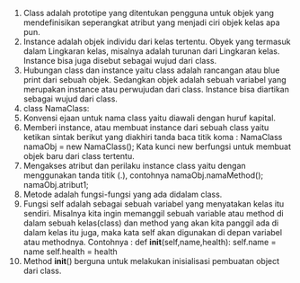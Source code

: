 1. Class adalah prototipe yang ditentukan pengguna untuk objek yang mendefinisikan seperangkat atribut yang menjadi ciri objek kelas apa pun.
2. Instance adalah objek individu dari kelas tertentu. Obyek yang termasuk dalam Lingkaran kelas, misalnya adalah turunan dari Lingkaran kelas. Instance bisa juga disebut sebagai wujud dari class.
3. Hubungan class dan instance yaitu class adalah rancangan atau blue print dari sebuah objek. Sedangkan objek adalah sebuah variabel yang merupakan instance atau perwujudan dari class. Instance bisa diartikan sebagai wujud dari class.
4. class NamaClass:
5. Konvensi ejaan untuk nama class yaitu diawali dengan huruf kapital.
6. Memberi instance, atau membuat instance dari sebuah class yaitu ketikan sintak berikut yang diakhiri tanda baca titik koma : NamaClass namaObj = new NamaClass(); Kata kunci new berfungsi untuk membuat objek baru dari class tertentu.
7. Mengakses atribut dan perilaku instance class yaitu dengan menggunakan tanda titik (.), contohnya namaObj.namaMethod(); namaObj.atribut1;
8. Metode adalah fungsi-fungsi yang ada didalam class.
9. Fungsi self adalah sebagai sebuah variabel yang menyatakan kelas itu sendiri. Misalnya kita ingin memanggil sebuah variable atau method di dalam sebuah kelas(class) dan method yang akan kita panggil ada di dalam kelas itu juga, maka kata self akan digunakan di depan variabel atau methodnya. Contohnya : def __init__(self,name,health):
        self.name = name
        self.health = health
10. Method __init__() berguna untuk melakukan inisialisasi pembuatan object dari class.